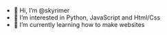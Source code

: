 - 👋 Hi, I’m @skyrimer
- 👀 I’m interested in Python, JavaScript and Html/Css
- 🌱 I’m currently learning how to make websites
